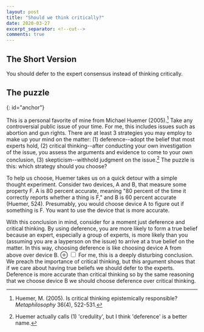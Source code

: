 ```yaml
---
layout: post
title: "Should we think critically?"
date: 2020-03-27
excerpt_separator: <!--cut-->
comments: true
---
```


## The Short Version
You should defer to the expert consensus instead of thinking critically.

<!--cut-->

## The puzzle
{: id="anchor"}

This is a personal favorite of mine from Michael Huemer (2005).[^paper]
Take any controversial public issue of your time. For me, this includes
issues such as abortion and gun rights. There are at least 3 strategies you
may employ to make up your mind on the matter: (1) deference--adopt
the belief that most experts hold, (2) critical thinking--after
conducting your own investigation of the issue, you assess the
arguments and evidence to come to your own conclusion, (3) skepticism--withhold
judgment on the issue.[^discrepancy] The puzzle is this: which
strategy should you choose?

[^paper]: Huemer, M. (2005). Is critical thinking epistemically responsible? *Metaphilosophy* 36(4), 522-531.

[^discrepancy]: Huemer actually calls (1) 'credulity', but I think 'deference' is a better name.

To help us choose, Huemer takes us on a quick detour with a simple
thought experiment. Consider two devices, A and B, that measure some
property F. A is 80 percent accurate, meaning "80 percent
of the time it correctly reports
whether a thing is F," and B is 60 percent accurate (Huemer, 524).
Presumably, you would choose device A to figure out if something is F.
You want to use the device that is more accurate.

With this conclusion in mind, consider for a moment just deference
and critical thinking. By using deference, you are more likely to
form a true belief because an expert, especially a group of experts,
is more likely than you (assuming you are a layperson on the issue)
to arrive at a true belief on the matter. In this way, choosing
deference is like choosing device A from above over device B.
<label for="mn-demo" class="margin-toggle">&#8853;</label>
<input type="checkbox" class="margin-toggle"/>
<span class="marginnote">
  For me, this is a deeply disturbing conclusion. We
  preach the importance of critical thinking, but this
  argument shows that if we care about having true beliefs
  we should defer to the experts.
</span>
Deference is more accurate than critical thinking so by the
same reasoning that we choose device B we should choose deference
over critical thinking.


[^thanks]: Many thanks to ... for taking the time to give feedback on this post.
